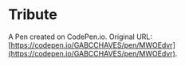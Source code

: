 # Tribute

A Pen created on CodePen.io. Original URL: [https://codepen.io/GABCCHAVES/pen/MWOEdvr](https://codepen.io/GABCCHAVES/pen/MWOEdvr).


